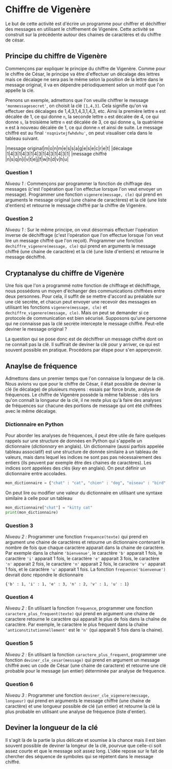 # Chiffre de Vigenère


Le but de cette activité est d'écrire un programme pour chiffrer et déchiffrer des messages en utilisant le chiffrement de Vigenère. Cette activité se construit sur la précédente autour des chaines de caractères et du chiffre de césar.

## Principe du chiffre de Vigenère

Commençons par expliquer le principe du chiffre de Vigenère. Comme pour le chiffre de César, le principe va être d'effectuer un décalage des lettres mais ce décalage ne sera pas le même selon la position de la lettre dans le message original, il va en dépendre périodiquement selon un motif que l'on appelle la clé.

Prenons un exemple, admettons que l'on veuille chiffrer le message `'monmessagesecret'`, on choisit la clé `[1,4,3]`. Cela signifie qu'on va effectuer des décalages de 1,4,3,1,4,3,1,4,3, etc. Ainsi la première lettre `m` est décalée de 1, ce qui donne `n`, la seconde lettre `o` est décalée de 4, ce qui donne `s`, la troisième lettre `n` est décalée de 3, ce qui donne `q`, la quatrième `m` est à nouveau décalée de 1, ce qui donne `n` et ainsi de suite. Le message chiffré est au final `'nsqnivtejfwhdvhu'`, on peut visualiser cela dans le tableau suivant.


|message original|m|o|n|m|e|s|s|a|g|e|s|e|c|r|e|t|
|décalage        |1|4|3|1|4|3|1|4|3|1|4|3|1|4|3|1|
|message chiffré |n|s|q|n|i|v|t|e|j|f|w|h|d|v|h|u|



### Question 1

*Niveau 1 :* Commençons par programmer la fonction de chiffrage des messages (c'est l'opération que l'on effectue lorsque l'on veut envoyer un message). Programmer une fonction `vigenere(message, cle)` qui prend en arguments le message original (une chaine de caractères) et la clé (une liste d'entiers) et retourne le message chiffré par la chiffre de Vigenère.


### Question 2

*Niveau 1 :* Sur le même principe, on veut désormais effectuer l'opération inverse de déchiffrage (c'est l'opération que l'on effectue lorsque l'on veut lire un message chiffré que l'on reçoit). Programmer une fonction `dechiffre_vigenere(message, cle)` qui prend en arguments le message chiffré (une chaine de caractère) et la clé (une liste d'entiers) et retourne le message déchiffré.

## Cryptanalyse du chiffre de Vigenère

Une fois que l'on a programmé notre fonction de chiffrage et déchiffrage, nous possédons un moyen d'échanger des communications chiffrées entre deux personnes. Pour cela, il suffit de se mettre d'accord au préalable sur une clé secrète, et chacun peut envoyer une recevoir des messages en utilisant les fonctions `vigenere(message, cle)` et `dechiffre_vigenere(message, cle)`. Mais on peut se demander si ce protocole de communication est bien sécurisé. Supposons qu'une personne qui ne connaisse pas la clé secrète intercepte le message chiffré. Peut-elle deviner le message original ?

La question qui se pose donc est de déchiffrer un message chiffré dont on ne connait pas la clé. Il suffirait de deviner la clé pour y arriver, ce qui est souvent possible en pratique. Procédons par étape pour s'en apperçevoir.

## Anaylse de fréquence


Admettons dans un premier temps que l'on connaisse la longueur de la clé. Nous avions vu que pour le chiffre de César, il était possible de deviner la clé (le décalage) de plusieurs moyens : essais par force brute, analyse de fréquences. Le chiffre de Vigenère possède la même faiblesse : dès lors qu'on connaît la longueur de la clé, il ne reste plus qu'à faire des analyses de fréquences sur chacune des portions de message qui ont été chiffrées avec le même décalage.

### Dictionnaire en Python

Pour aborder les analyses de fréquences, il peut être utile de faire quelques rappels sur une structure de données en Python qui s'appelle un dictionnaire (*dictionnary* en anglais). Un dictionnaire (aussi parfois appelée tableau associatif) est une structure de donnée similaire à un tableau de valeurs, mais dans lequel les indices ne sont pas pas nécessairement des entiers (ils peuvent par exemple être des chaines de caractères). Les indices sont appelées des clés (*key* en anglais). On peut définir un dictionnaire entre accolades.

```python
mon_dictionnaire = {"chat" : "cat", "chien" : "dog", "oiseau" : "bird",  "poisson" : "fish"}
```

On peut lire ou modifier une valeur du dictionnaire en utilisant une syntaxe similaire à celle pour un tableau

```python
mon_dictionnaire["chat"] = "kitty cat"
print(mon_dictionnaire)
```

### Question 3

*Niveau 2 :* Programmer une fonction `frequence(texte)` qui prend en argument une chaine de caractères et retourne un dictionnaire contenant le nombre de fois que chaque caractère apparait dans la chaine de caractère. Par exemple dans la chaine `'bienvenue'`, le caractère `'b'` apparait 1 fois, le caractère `'i'` apparait 1 fois, le caractère `'e'` apparait 3 fois, le caractère `'n'` apparait 2 fois, le caractère `'n'` apparait 2 fois, le caractère `'v'` apparait 1 fois, et le caractère `'u'` apparait 1 fois. La fonction `frequence('bienvenue')` devrait donc répondre le dictionnaire

`{'b' : 1, 'i' : 1, 'e' : 3, 'n' : 2, 'v' : 1, 'u' : 1}`

### Question 4

*Niveau 2 :* En utilisant la fonction `frequence`, programmer une fonction `caractere_plus_frequent(texte)` qui prend en argument une chaine de caractere retourne le caractère qui apparaît le plus de fois dans la chaîne de caractère. Par exemple, le caractère le plus fréquent dans la chaîne `'anticonstitutionnellement'` est le `'n'` (qui apparaît 5 fois dans la chaine).

### Question 5

*Niveau 2 :* En utilisant la fonction `caractere_plus_frequent`, programmer une fonction `deviner_cle_cesar(message)` qui prend en argument un message chiffré avec un code de César (une chaine de caractere) et retourne une clé probable pour le message (un entier) déterminée par analyse de fréquence.

### Question 6

*Niveau 3 :* Programmer une fonction `deviner_cle_vigenere(message, longueur)` qui prend en arguments le message chiffré (une chaine de caractère) et une longueur possible de clé (un entier) et retourne la clé la plus probable en utilisant une analyse de fréquence (liste d'entier).

## Deviner la longueur de la clé

Il s'agit là de la partie la plus délicate et soumise à la chance mais il est bien souvent possible de deviner la longeur de la clé, pourvue que celle-ci soit assez courte et que le message soit assez long. L'idée repose sur le fait de chercher des séquence de symboles qui se répètent dans le message chiffré.